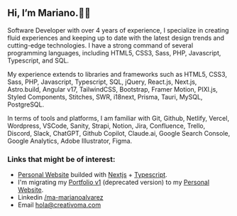 <h2>Hi, I’m Mariano.👋🏻</h2>

Software Developer with over 4 years of experience, I specialize in creating fluid experiences and keeping up to date with the latest design trends and cutting-edge technologies. I have a strong command of several programming languages, including HTML5, CSS3, Sass, PHP, Javascript, Typescript, and SQL.

My experience extends to libraries and frameworks such as HTML5, CSS3, Sass, PHP, Javascript, Typescript, SQL, jQuery, React.js, Next.js, Astro.build, Angular v17, TailwindCSS, Bootstrap, Framer Motion, PIXI.js, Styled Components, Stitches, SWR, i18next, Prisma, Tauri, MySQL, PostgreSQL.

In terms of tools and platforms, I am familiar with Git, Github, Netlify, Vercel, Wordpress, VSCode, Sanity, Strapi, Notion, Jira, Confluence, Trello, Discord, Slack, ChatGPT, Github Copilot, Claude.ai, Google Search Console, Google Analytics, Adobe Illustrator, Figma.

<!-- <h3>The currently stack i use:</h3>
<p>
  <img src="https://cdn.rawgit.com/creativoma/assets-creativoma/main/language-and-tools-logos/export-svg/html5.svg" alt="HTML5" title="HTML5" width="50" height="50"/>
  <img src="https://cdn.rawgit.com/creativoma/assets-creativoma/main/language-and-tools-logos/export-svg/css3.svg" alt="CSS3" title="CSS3" width="50" height="50"/>
  <img src="https://cdn.rawgit.com/creativoma/assets-creativoma/main/language-and-tools-logos/export-svg/sass.svg" alt="Sass" title="Sass" width="50" height="50"/>
  <img src="https://cdn.rawgit.com/creativoma/assets-creativoma/main/language-and-tools-logos/export-svg/javascript.svg" alt="Javascript" title="Javascript" width="50" height="50"/>
  <img src="https://cdn.rawgit.com/creativoma/assets-creativoma/main/language-and-tools-logos/export-svg/typescript.svg" alt="Typescript" title="Typescript" width="50" height="50"/>  
  <img src="https://cdn.rawgit.com/creativoma/assets-creativoma/main/language-and-tools-logos/export-svg/nodejs.svg" alt="Node JS" title="Node JS" width="50" height="50"/>
  <img src="https://cdn.rawgit.com/creativoma/assets-creativoma/main/language-and-tools-logos/export-svg/reactjs.svg" alt="React JS" title="React JS" width="50" height="50"/>
  <img src="https://cdn.rawgit.com/creativoma/assets-creativoma/main/language-and-tools-logos/export-svg/nextjs.svg" alt="Nextjs" title="Nextjs" width="50" height="50"/>
  <img src="https://cdn.rawgit.com/creativoma/assets-creativoma/main/language-and-tools-logos/export-svg/vitejs.svg" alt="Vite JS" title="Vite JS" width="50" height="50"/>
  <img src="https://cdn.rawgit.com/creativoma/assets-creativoma/main/language-and-tools-logos/export-svg/PHP.svg" alt="PHP" title="PHP" width="50" height="50"/>
  <img src="https://cdn.rawgit.com/creativoma/assets-creativoma/main/language-and-tools-logos/export-svg/JSON.svg" alt="JSON" title="JSON" width="50" height="50"/>
</p>

<h3>Others tools:</h3>
<p>
  <img src="https://cdn.rawgit.com/creativoma/assets-creativoma/main/language-and-tools-logos/export-svg/visual-studio-code.svg" alt="Visual Studio Code" title="Visual Studio Code" width="50" height="50"/>
  <img src="https://cdn.rawgit.com/creativoma/assets-creativoma/main/language-and-tools-logos/export-svg/bash.svg" alt="Bash" title="Bash" width="50" height="50"/>
  <img src="https://cdn.rawgit.com/creativoma/assets-creativoma/main/language-and-tools-logos/export-svg/npm.svg" alt="npm" title="npm" width="50" height="50"/>
  <img src="https://cdn.rawgit.com/creativoma/assets-creativoma/main/language-and-tools-logos/export-svg/git.svg" alt="Git" title="Git" width="50" height="50"/>
  <img src="https://cdn.rawgit.com/creativoma/assets-creativoma/main/language-and-tools-logos/export-svg/wordpress.svg" alt="Wordpress" title="Wordpress" width="50" height="50"/>
  <img src="https://cdn.rawgit.com/creativoma/assets-creativoma/main/language-and-tools-logos/export-svg/mySQL.svg" alt="MySQL" title="MySQL" width="50" height="50"/> 
  <img src="https://cdn.rawgit.com/creativoma/assets-creativoma/main/language-and-tools-logos/export-svg/tailwind.svg" alt="Tailwind" title="Tailwind" width="50" height="50"/>  
  <img src="https://cdn.rawgit.com/creativoma/assets-creativoma/main/language-and-tools-logos/export-svg/MUI.svg" alt="MUI" title="MUI" width="50" height="50"/>
  <img src="https://cdn.rawgit.com/creativoma/assets-creativoma/main/language-and-tools-logos/export-svg/framer-motion.svg" alt="Framer Motion" title="Framer Motion" width="50" height="50"/>
  <img src="https://cdn.rawgit.com/creativoma/assets-creativoma/main/language-and-tools-logos/export-svg/figma.svg" alt="Figma" title="Figma" width="50" height="50"/>
</p> -->

<h3>Links that might be of interest:</h3>

- [Personal Website](https://marianoalvarez.dev/) builded with [Nextjs](https://nextjs.org/) + [Typescript](https://www.typescriptlang.org/).
- I'm migrating my [Portfolio v1](https://mariano-alvarez-portfolio-v1-0.vercel.app/) (deprecated version) to my [Personal Website](https://marianoalvarez.dev/).
- Linkedin [/ma-marianoalvarez](https://www.linkedin.com/in/ma-marianoalvarez/)
- Email [hola@creativoma.com](mailto:hola@creativoma.com)

